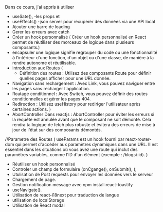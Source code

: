 
Dans ce cours, j'ai appris à utiliser 
- useSate(), 
-les props et
-  useEffects()
-json server pour recuperer des données via une API local 
- Ajouter une barre de loading 
- Gerer les erreurs avec catch
- Créer un hook personnalisé (
Créer un hook personnalisé en React permet de réutiliser des morceaux de logique dans plusieurs composants.)
- encapsuler une logique signifie regrouper du code ou une fonctionnalité à l'intérieur d'une fonction, d'un objet ou d'une classe, de manière à la rendre autonome et réutilisable.
- Introduction aux Routes (
    - Définition des routes : Utilisez des composants Route pour définir quelles pages afficher pour une URL donnée.
- Navigation sans rechargement : Avec Link, vous pouvez naviguer entre les pages sans recharger l'application.
- Routage conditionnel : Avec Switch, vous pouvez définir des routes conditionnelles et gérer les pages 404.
- Redirection : Utilisez useHistory pour rediriger l'utilisateur après certaines actions.
)
- AbortController Dans reactjs : AbortController pour éviter les erreurs si la requête est annulée avant que le composant ne soit démonté. Cela rendra ta logique de fetch plus robuste et évitera des erreurs de mise à jour de l'état sur des composants démontés.

//Parametre des Routes  (
useParams est un hook fourni par react-router-dom qui permet d'accéder aux paramètres dynamiques dans une URL. Il est essentiel dans les situations où vous avez une route qui inclut des paramètres variables, comme l'ID d'un élément (exemple : /blogs/:id).
) 

- Réutiliser un hook personnalisé
- Controler un champ de formulaire (onCgange(), onSubmit(), );
-  Utulisation de Post requests pour envoyer les données vers le serveur
- Chargement de page.
- Gestion notification message avec npm install react-toastify
- useNavigate(). 
-  Utilisation de react-i18next pour traduction de langue 
- utilisation de localStorage 
- Utilisation de React modal






